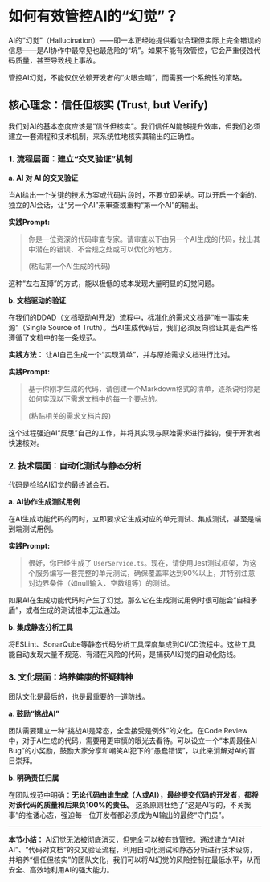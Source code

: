 # 如何有效管控AI的“幻觉”？

AI的“幻觉”（Hallucination）——即一本正经地提供看似合理但实际上完全错误的信息——是AI协作中最常见也最危险的“坑”。如果不能有效管控，它会严重侵蚀代码质量，甚至导致线上事故。

管控AI幻觉，不能仅仅依赖开发者的“火眼金睛”，而需要一个系统性的策略。

## 核心理念：信任但核实 (Trust, but Verify)

我们对AI的基本态度应该是“信任但核实”。我们信任AI能够提升效率，但我们必须建立一套流程和技术机制，来系统性地核实其输出的正确性。

### 1. 流程层面：建立“交叉验证”机制

**a. AI 对 AI 的交叉验证**

当AI给出一个关键的技术方案或代码片段时，不要立即采纳。可以开启一个新的、独立的AI会话，让“另一个AI”来审查或重构“第一个AI”的输出。

**实践Prompt:**
> 你是一位资深的代码审查专家。请审查以下由另一个AI生成的代码，找出其中潜在的错误、不合规之处或可以优化的地方。
>
> (粘贴第一个AI生成的代码)

这种“左右互搏”的方式，能以极低的成本发现大量明显的幻觉问题。

**b. 文档驱动的验证**

在我们的DDAD（文档驱动AI开发）流程中，标准化的需求文档是“唯一事实来源”（Single Source of Truth）。当AI生成代码后，我们必须反向验证其是否严格遵循了文档中的每一条规范。

**实践方法：**
让AI自己生成一个“实现清单”，并与原始需求文档进行比对。

**实践Prompt:**
> 基于你刚才生成的代码，请创建一个Markdown格式的清单，逐条说明你是如何实现以下需求文档中的每一个要点的。
>
> (粘贴相关的需求文档片段)

这个过程强迫AI“反思”自己的工作，并将其实现与原始需求进行挂钩，便于开发者快速核对。

### 2. 技术层面：自动化测试与静态分析

代码是检验AI幻觉的最终试金石。

**a. AI协作生成测试用例**

在AI生成功能代码的同时，立即要求它生成对应的单元测试、集成测试，甚至是端到端测试用例。

**实践Prompt:**
> 很好，你已经生成了 `UserService.ts`。现在，请使用Jest测试框架，为这个服务编写一套完整的单元测试，确保覆盖率达到90%以上，并特别注意对边界条件（如null输入、空数组等）的测试。

如果AI在生成功能代码时产生了幻觉，那么它在生成测试用例时很可能会“自相矛盾”，或者生成的测试根本无法通过。

**b. 集成静态分析工具**

将ESLint、SonarQube等静态代码分析工具深度集成到CI/CD流程中。这些工具能自动发现大量不规范、有潜在风险的代码，是捕获AI幻觉的自动化防线。

### 3. 文化层面：培养健康的怀疑精神

团队文化是最后的，也是最重要的一道防线。

**a. 鼓励“挑战AI”**

团队需要建立一种“挑战AI是常态，全盘接受是例外”的文化。在Code Review中，对于AI生成的代码，需要用更审慎的眼光去看待。可以设立一个“本周最佳AI Bug”的小奖励，鼓励大家分享和嘲笑AI犯下的“愚蠢错误”，以此来消解对AI的盲目崇拜。

**b. 明确责任归属**

在团队规范中明确：**无论代码由谁生成（人或AI），最终提交代码的开发者，都将对该代码的质量和后果负100%的责任。** 这条原则杜绝了“这是AI写的，不关我事”的推诿心态，强迫每一位开发者都必须成为AI输出的最终“守门员”。

---

**本节小结：** AI幻觉无法被彻底消灭，但完全可以被有效管控。通过建立“AI对AI”、“代码对文档”的交叉验证流程，利用自动化测试和静态分析进行技术设防，并培养“信任但核实”的团队文化，我们可以将AI幻觉的风险控制在最低水平，从而安全、高效地利用AI的强大能力。